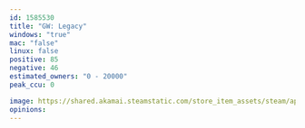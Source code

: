 ```yaml
---
id: 1585530
title: "GW: Legacy"
windows: "true"
mac: "false"
linux: false
positive: 85
negative: 46
estimated_owners: "0 - 20000"
peak_ccu: 0

image: https://shared.akamai.steamstatic.com/store_item_assets/steam/apps/1585530/header.jpg?t=1720685731
opinions:
---
```

